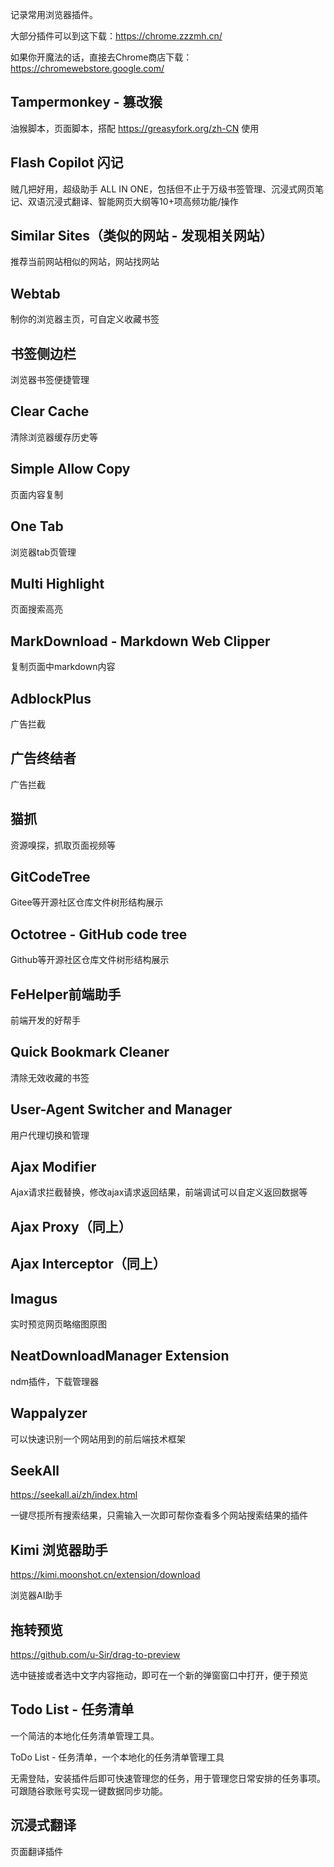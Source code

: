 记录常用浏览器插件。

大部分插件可以到这下载：https://chrome.zzzmh.cn/

如果你开魔法的话，直接去Chrome商店下载：https://chromewebstore.google.com/

## Tampermonkey - 篡改猴

油猴脚本，页面脚本，搭配 https://greasyfork.org/zh-CN 使用

## Flash Copilot 闪记

贼几把好用，超级助手 ALL IN ONE，包括但不止于万级书签管理、沉浸式网页笔记、双语沉浸式翻译、智能网页大纲等10+项高频功能/操作

## Similar Sites（类似的网站 - 发现相关网站）

推荐当前网站相似的网站，网站找网站

## Webtab

制你的浏览器主页，可自定义收藏书签

## 书签侧边栏

浏览器书签便捷管理

## Clear Cache

清除浏览器缓存历史等

## Simple Allow Copy

页面内容复制

## One Tab

浏览器tab页管理

## Multi Highlight

页面搜索高亮

## MarkDownload - Markdown Web Clipper

复制页面中markdown内容

## AdblockPlus

广告拦截

## 广告终结者

广告拦截

## 猫抓

资源嗅探，抓取页面视频等

## GitCodeTree

Gitee等开源社区仓库文件树形结构展示

## Octotree - GitHub code tree

Github等开源社区仓库文件树形结构展示

## FeHelper前端助手

前端开发的好帮手

## Quick Bookmark Cleaner

清除无效收藏的书签

## User-Agent Switcher and Manager

用户代理切换和管理

## Ajax Modifier

Ajax请求拦截替换，修改ajax请求返回结果，前端调试可以自定义返回数据等

## Ajax Proxy（同上）

## Ajax Interceptor（同上）

## Imagus

实时预览网页略缩图原图

## NeatDownloadManager Extension

ndm插件，下载管理器

## Wappalyzer

可以快速识别一个网站用到的前后端技术框架

## SeekAll

https://seekall.ai/zh/index.html

一键尽揽所有搜索结果，只需输入一次即可帮你查看多个网站搜索结果的插件

## Kimi 浏览器助手

https://kimi.moonshot.cn/extension/download

浏览器AI助手

## 拖转预览

https://github.com/u-Sir/drag-to-preview

选中链接或者选中文字内容拖动，即可在一个新的弹窗窗口中打开，便于预览

## Todo List - 任务清单

一个简洁的本地化任务清单管理工具。

ToDo List - 任务清单，一个本地化的任务清单管理工具

无需登陆，安装插件后即可快速管理您的任务，用于管理您日常安排的任务事项。可跟随谷歌账号实现一键数据同步功能。

## 沉浸式翻译

页面翻译插件